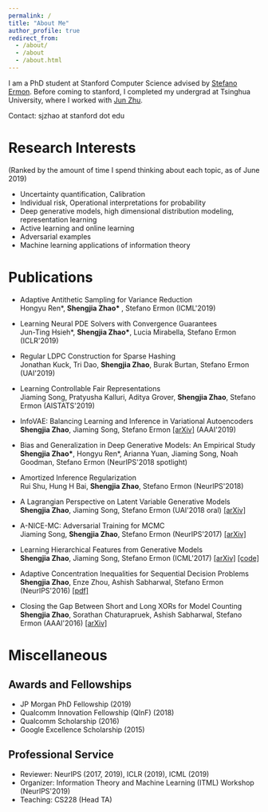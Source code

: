 ```yaml
---
permalink: /
title: "About Me"
author_profile: true
redirect_from: 
  - /about/
  - /about
  - /about.html
---
```


I am a PhD student at Stanford Computer Science advised by <a href="http://cs.stanford.edu/~ermon/">Stefano Ermon</a>. Before coming to stanford, I completed my undergrad at Tsinghua University, where I worked with <a href="http://ml.cs.tsinghua.edu.cn/~jun/index.shtml">Jun Zhu</a>. 

Contact: sjzhao at stanford dot edu

# Research Interests 
(Ranked by the amount of time I spend thinking about each topic, as of June 2019)

- Uncertainty quantification, Calibration
- Individual risk, Operational interpretations for probability
- Deep generative models, high dimensional distribution modeling, representation learning
- Active learning and online learning
- Adversarial examples
- Machine learning applications of information theory

# Publications

- Adaptive Antithetic Sampling for Variance Reduction <br>
Hongyu Ren\*, <b> Shengjia Zhao\* </b>, Stefano Ermon (ICML'2019)

- Learning Neural PDE Solvers with Convergence Guarantees <br>
Jun-Ting Hsieh\*, <b> Shengjia Zhao\*</b>, Lucia Mirabella, Stefano Ermon (ICLR'2019)

- Regular LDPC Construction for Sparse Hashing <br>
Jonathan Kuck, Tri Dao, <b>Shengjia Zhao</b>, Burak Burtan, Stefano Ermon (UAI'2019)

- Learning Controllable Fair Representations <br> 
Jiaming Song, Pratyusha Kalluri, Aditya Grover, <b>Shengjia Zhao</b>, Stefano Ermon (AISTATS'2019)

- InfoVAE: Balancing Learning and Inference in Variational Autoencoders <br>
 <b>Shengjia Zhao</b>, Jiaming Song, Stefano Ermon <a href="https://arxiv.org/abs/1706.02262">[arXiv]</a> (AAAI'2019)

- Bias and Generalization in Deep Generative Models: An Empirical Study <br>
<b>Shengjia Zhao\*</b>, Hongyu Ren*, Arianna Yuan, Jiaming Song, Noah Goodman, Stefano Ermon (NeurIPS'2018 spotlight) 

- Amortized Inference Regularization <br>
Rui Shu, Hung H Bai, <b>Shengjia Zhao</b>, Stefano Ermon (NeurIPS'2018)

- A Lagrangian Perspective on Latent Variable Generative Models <br>
 <b>Shengjia Zhao</b>, Jiaming Song, Stefano Ermon (UAI'2018 oral) <a href="https://arxiv.org/abs/1806.06514">[arXiv]</a> 

- A-NICE-MC: Adversarial Training for MCMC <br> 
Jiaming Song, <b>Shengjia Zhao</b>, Stefano Ermon (NeurIPS'2017) <a href="https://arxiv.org/abs/1706.07561">[arXiv]</a> 

- Learning Hierarchical Features from Generative Models <br> 
 <b>Shengjia Zhao</b>, Jiaming Song, Stefano Ermon (ICML'2017) <a href="https://arxiv.org/abs/1702.08396">[arXiv]</a> <a href="https://github.com/ermongroup/Variational-Ladder-Autoencoder">[code]</a> 

- Adaptive Concentration Inequalities for Sequential Decision Problems <br>
<b>Shengjia Zhao</b>, Enze Zhou, Ashish Sabharwal, Stefano Ermon (NeurIPS'2016) <a href="https://papers.nips.cc/paper/6493-adaptive-concentration-inequalities-for-sequential-decision-problems.pdf">[pdf]</a>

- Closing the Gap Between Short and Long XORs for Model Counting <br>
<b>Shengjia Zhao</b>, Sorathan Chaturapruek, Ashish Sabharwal, Stefano Ermon (AAAI'2016) <a href="https://arxiv.org/abs/1512.08863">[arXiv]</a> 



# Miscellaneous

## Awards and Fellowships
- JP Morgan PhD Fellowship (2019) 
- Qualcomm Innovation Fellowship (QInF) (2018) 
- Qualcomm Scholarship (2016) 
- Google Excellence Scholarship (2015) 

## Professional Service
- Reviewer: NeurIPS (2017, 2019), ICLR (2019), ICML (2019)
- Organizer: Information Theory and Machine Learning (ITML) Workshop (NeurIPS'2019)
- Teaching: CS228 (Head TA)

